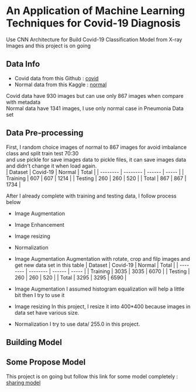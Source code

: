 # An Application of Machine Learning Techniques for Covid-19 Diagnosis <br>

Use CNN Architecture for Build Covid-19 Classification Model from X-ray Images and this project is on going <br>

## Data Info
 * Covid data from this Github : [covid](https://github.com/ieee8023/covid-chestxray-dataset)
 * Normal data from this Kaggle : [normal](https://www.kaggle.com/paultimothymooney/chest-xray-pneumonia) <br>
 
 Covid data have 930 images but can use only 867 images when compare with metadata <br>
 Normal data have 1341 images, I use only normal case in Pneumonia Data set <br>

## Data Pre-processing
 
 First, I random choice images of normal to 867 images for avoid imbalance class and split train test 70:30 <br>
 and use pickle for save images data to pickle files, it can save images data and didn't change it when load again. <br>
 | Dataset   | Covid-19 | Normal | Total |
 | --------  | -------- | ------ | ----- |
 | Training  |    607   |  607   |  1214 |
 | Testing   |    260   |  260   |  520  |
 | Total     |    867   |  867   |  1734 |
 
 After I already complete with training and testing data, I follow process below
 
 * Image Augmentation
 * Image Enhancement
 * Image resizing
 * Normalization
 
 * Image Augmentation
   Augmentation with rotate, crop and filp images and get new data set in this table
 | Dataset   | Covid-19 | Normal | Total |
 | --------  | -------- | ------ | ----- |
 | Training  |    3035  |  3035  |  6070 |
 | Testing   |    260   |  260   |  520  |
 | Total     |    3295  |  3295  |  6590 |
 
 * Image Augmentation 
   I assumed histogram equalization will help a little bit then I try to use it
   
 * Image resizing
   In this project, I resize it into 400*400 because images in data set have various size.
 
 * Normalization
   I try to use data/ 255.0 in this project.

## Building Model
 
## Some Propose Model
 This project is on going but follow this link for some model completely : [sharing model](https://drive.google.com/drive/folders/1PohYcNMkky6X1F_luz3Av6wWWR0fGvW5)